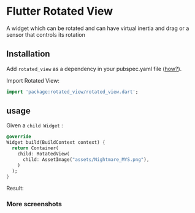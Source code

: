 # Flutter Rotated View 

A widget which can be rotated and can have virtual inertia and drag or a sensor that controls its rotation

## Installation

Add `rotated_view` as a dependency in your pubspec.yaml file ([how?](https://flutter.io/using-packages/)).

Import Rotated View:
```dart
import 'package:rotated_view/rotated_view.dart';
```
## usage

Given a `child Widget` :

```dart
@override
Widget build(BuildContext context) {
  return Container(
    child: RotatedView(
      child: AssetImage("assets/Nightmare_MYS.png"),
    )
  );
}
```

Result: 

### More screenshots


